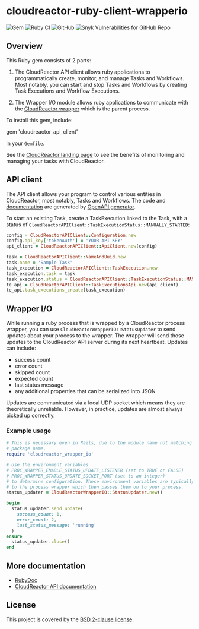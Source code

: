 # cloudreactor-ruby-client-wrapperio

![Gem](https://img.shields.io/gem/v/cloudreactor_api_client)
![Ruby CI](https://github.com/CloudReactor/cloudreactor-ruby-client-wrapperio/workflows/Ruby%20CI/badge.svg?branch=master)
![GitHub](https://img.shields.io/github/license/CloudReactor/cloudreactor-ruby-client-wrapperio)
![Snyk Vulnerabilities for GitHub Repo](https://img.shields.io/snyk/vulnerabilities/github/CloudReactor/cloudreactor-ruby-client-wrapperio)

## Overview

This Ruby gem consists of 2 parts:

1) The CloudReactor API client allows ruby applications to programmatically
   create, monitor, and manage Tasks and Workflows. Most notably, you can start
   and stop Tasks and Workflows by creating Task Executions and
   Workflow Executions.

2) The Wrapper I/O module allows ruby applications to communicate with the
   [CloudReactor wrapper](https://github.com/CloudReactor/cloudreactor-procwrapper)
   which is the parent process.

To install this gem, include:

  gem 'cloudreactor_api_client'

in your `Gemfile`.

See the [CloudReactor landing page](https://www.cloudreactor.io/) to see the
benefits of monitoring and managing your tasks with CloudReactor.

## API client

The API client allows your program to control various entities in CloudReactor,
most notably, Tasks and Workflows. The code and
[documentation](cloudreactor_api_client.md) are generated by
[OpenAPI generator](https://github.com/OpenAPITools/openapi-generator).

To start an existing Task, create a TaskExecution linked to the Task, with a
status of `CloudReactorAPIClient::TaskExecutionStatus::MANUALLY_STARTED`:

```ruby
config = CloudReactorAPIClient::Configuration.new
config.api_key['tokenAuth'] = 'YOUR API KEY'
api_client = CloudReactorAPIClient::ApiClient.new(config)

task = CloudReactorAPIClient::NameAndUuid.new
task.name = 'Sample Task'
task_execution = CloudReactorAPIClient::TaskExecution.new
task_execution.task = task
task_execution.status = CloudReactorAPIClient::TaskExecutionStatus::MANUALLY_STARTED
te_api = CloudReactorAPIClient::TaskExecutionsApi.new(api_client)
te_api.task_executions_create(task_execution)
```

## Wrapper I/O

While running a ruby process that is wrapped by a CloudReactor process wrapper,
you can use `CloudReactorWrapperIO::StatusUpdater` to
send updates about your process to the wrapper. The wrapper will send those
updates to the CloudReactor API server during its next heartbeat.
Updates can include:

* success count
* error count
* skipped count
* expected count
* last status message
* any additional properties that can be serialized into JSON

Updates are communicated via a local UDP socket which means they are
theoretically unreliable. However, in practice, updates are almost always
picked up correctly.

### Example usage

```ruby
# This is necessary even in Rails, due to the module name not matching the
# package name.
require 'cloudreactor_wrapper_io'

# Use the environment variables
# PROC_WRAPPER_ENABLE_STATUS_UPDATE_LISTENER (set to TRUE or FALSE)
# PROC_WRAPPER_STATUS_UPDATE_SOCKET_PORT (set to an integer)
# to determine configuration. These environment variables are typically passed
# to the process wrapper which then passes them on to your process.
status_updater = CloudReactorWrapperIO::StatusUpdater.new()

begin
  status_updater.send_update(
    success_count: 1,
    error_count: 2,
    last_status_message: 'running'
  )
ensure
  status_updater.close()
end
```

## More documentation

* [RubyDoc](https://www.rubydoc.info/gems/cloudreactor_api_client/)
* [CloudReactor API documentation](https://apidocs.cloudreactor.io/)

## License

This project is covered by the [BSD 2-clause license](https://opensource.org/licenses/BSD-2-Clause).

